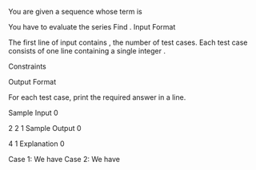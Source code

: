 You are given a sequence whose  term is

You have to evaluate the series
Find .
Input Format

The first line of input contains , the number of test cases.
Each test case consists of one line containing a single integer .

Constraints

Output Format

For each test case, print the required answer in a line.

Sample Input 0

2
2
1
Sample Output 0

4
1
Explanation 0

Case 1: We have 
Case 2: We have 

